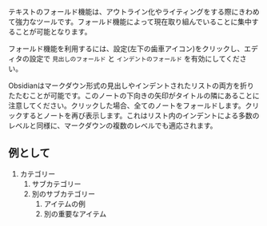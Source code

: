 テキストのフォールド機能は、アウトライン化やライティングをする際にきわめて強力なツールです。フォールド機能によって現在取り組んでいることに集中することが可能となります。

フォールド機能を利用するには、設定(左下の歯車アイコン)をクリックし、エディタの設定で `見出しのフォールド` と `インデントのフォールド` を有効にしてください。

Obsidianはマークダウン形式の見出しやインデントされたリストの両方を折りたたむことが可能です。このノートの下向きの矢印がタイトルの隣にあることに注意してください。クリックした場合、全てのノートをフォールドします。クリックするとノートを再び表示します。これはリスト内のインデントによる多数のレベルと同様に、マークダウンの複数のレベルでも適応されます。

## 例として

1. カテゴリー
	1. サブカテゴリー
	2. 別のサブカテゴリー
		1. アイテムの例
		2. 別の重要なアイテム